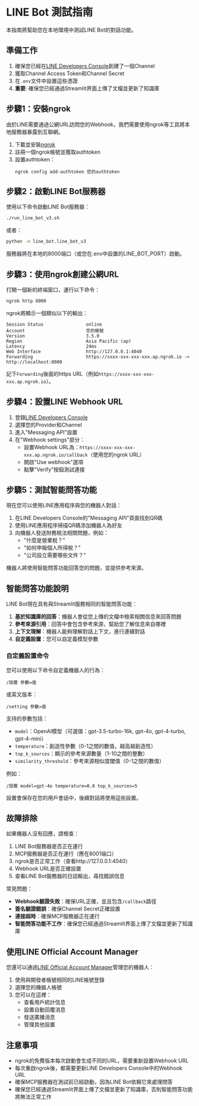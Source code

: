 # LINE Bot 測試指南

本指南將幫助您在本地環境中測試LINE Bot的對話功能。

## 準備工作

1. 確保您已經在[LINE Developers Console](https://developers.line.biz/)創建了一個Channel
2. 獲取Channel Access Token和Channel Secret
3. 在`.env`文件中設置這些憑證
4. **重要**: 確保您已經通過Streamlit界面上傳了文檔並更新了知識庫

## 步驟1：安裝ngrok

由於LINE需要通過公網URL訪問您的Webhook，我們需要使用ngrok等工具將本地服務器暴露到互聯網。

1. 下載並安裝[ngrok](https://ngrok.com/download)
2. 註冊一個ngrok帳號並獲取authtoken
3. 設置authtoken：
   ```
   ngrok config add-authtoken 您的authtoken
   ```

## 步驟2：啟動LINE Bot服務器

使用以下命令啟動LINE Bot服務器：

```bash
./run_line_bot_v3.sh
```

或者：

```bash
python -m line_bot.line_bot_v3
```

服務器將在本地的8000端口（或您在.env中設置的LINE_BOT_PORT）啟動。

## 步驟3：使用ngrok創建公網URL

打開一個新的終端窗口，運行以下命令：

```bash
ngrok http 8000
```

ngrok將顯示一個類似以下的輸出：

```
Session Status                online
Account                       您的帳號
Version                       3.5.0
Region                        Asia Pacific (ap)
Latency                       24ms
Web Interface                 http://127.0.0.1:4040
Forwarding                    https://xxxx-xxx-xxx-xxx.ap.ngrok.io -> http://localhost:8000
```

記下`Forwarding`後面的https URL（例如`https://xxxx-xxx-xxx-xxx.ap.ngrok.io`）。

## 步驟4：設置LINE Webhook URL

1. 登錄[LINE Developers Console](https://developers.line.biz/)
2. 選擇您的Provider和Channel
3. 進入"Messaging API"設置
4. 在"Webhook settings"部分：
   - 設置Webhook URL為：`https://xxxx-xxx-xxx-xxx.ap.ngrok.io/callback`（使用您的ngrok URL）
   - 開啟"Use webhook"選項
   - 點擊"Verify"按鈕測試連接

## 步驟5：測試智能問答功能

現在您可以使用LINE應用程序與您的機器人對話：

1. 在LINE Developers Console的"Messaging API"頁面找到QR碼
2. 使用LINE應用程序掃描QR碼添加機器人為好友
3. 向機器人發送財務稅法相關問題，例如：
   - "什麼是營業稅？"
   - "如何申報個人所得稅？"
   - "公司設立需要哪些文件？"

機器人將使用智能問答功能回答您的問題，並提供參考來源。

## 智能問答功能說明

LINE Bot現在具有與Streamlit服務相同的智能問答功能：

1. **基於知識庫的回答**：機器人會從您上傳的文檔中檢索相關信息來回答問題
2. **參考來源引用**：回答中會包含參考來源，幫助您了解信息來自哪裡
3. **上下文理解**：機器人能夠理解對話上下文，進行連續對話
4. **自定義設置**：您可以自定義模型參數

### 自定義設置命令

您可以使用以下命令自定義機器人的行為：

```
/設置 參數=值
```

或英文版本：

```
/setting 參數=值
```

支持的參數包括：

- `model`：OpenAI模型（可選值：gpt-3.5-turbo-16k, gpt-4o, gpt-4-turbo, gpt-4-mini）
- `temperature`：創造性參數（0-1之間的數值，越高越創造性）
- `top_k_sources`：顯示的參考來源數量（1-10之間的整數）
- `similarity_threshold`：參考來源相似度閾值（0-1之間的數值）

例如：

```
/設置 model=gpt-4o temperature=0.8 top_k_sources=5
```

設置會保存在您的用戶會話中，後續對話將使用這些設置。

## 故障排除

如果機器人沒有回應，請檢查：

1. LINE Bot服務器是否正在運行
2. MCP服務器是否正在運行（應在8001端口）
3. ngrok是否正常工作（查看http://127.0.0.1:4040）
4. Webhook URL是否正確設置
5. 查看LINE Bot服務器的日誌輸出，尋找錯誤信息

常見問題：

- **Webhook驗證失敗**：確保URL正確，並且包含`/callback`路徑
- **簽名驗證錯誤**：確保Channel Secret正確設置
- **連接超時**：確保MCP服務器正在運行
- **智能問答功能不工作**：確保您已經通過Streamlit界面上傳了文檔並更新了知識庫

## 使用LINE Official Account Manager

您還可以通過[LINE Official Account Manager](https://manager.line.biz/)管理您的機器人：

1. 使用與開發者帳號相同的LINE帳號登錄
2. 選擇您的機器人帳號
3. 您可以在這裡：
   - 查看用戶統計信息
   - 設置自動回覆消息
   - 發送廣播消息
   - 管理其他設置

## 注意事項

- ngrok的免費版本每次啟動會生成不同的URL，需要重新設置Webhook URL
- 每次重啟ngrok後，都需要更新LINE Developers Console中的Webhook URL
- 確保MCP服務器在測試前已經啟動，因為LINE Bot依賴它來處理問答
- 確保您已經通過Streamlit界面上傳了文檔並更新了知識庫，否則智能問答功能將無法正常工作